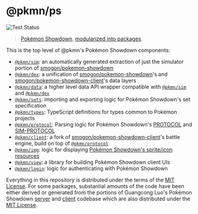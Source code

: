 # @pkmn/ps

![Test Status](https://github.com/pkmn/ps/workflows/Tests/badge.svg)

> [Pokémon Showdown][0], [modularized into packages][1].

This is the top level of @pkmn's Pokémon Showdown components:

- [`@pkmn/sim`][2]: an automatically generated extraction of just the simulator portion of [smogon/pokemon-showdown][3]
- [`@pkmn/dex`][17]: a unification of [smogon/pokemon-showdown][3]'s and [smogon/pokemon-showdown-client][9]'s data layers
- [`@pkmn/data`][19]: a higher level data API wrapper compatible with [`@pkmn/sim`][2] and [`@pkmn/dex`][17]
- [`@pkmn/sets`][14]: importing and exporting logic for Pokémon Showdown's set specification
- [`@pkmn/types`][4]: TypeScript definitions for types common to Pokémon projects
- [`@pkmn/protocol`][5]: Parsing logic for Pokémon Showdown's [PROTOCOL][6] and [SIM-PROTOCOL][7]
- [`@pkmn/client`][8]: a fork of [smogon/pokemon-showdown-client][9]'s battle  engine, build on top of [`@pkmn/protocol`][5]
- [`@pkmn/img`][18]: logic for displaying [Pokémon Showdown's sprite/icon resources][20]
- [`@pkmn/view`][10]: a library for building Pokémon Showdown client UIs
- [`@pkmn/login`][11]: logic for authenticating with Pokémon Showdown

Everything in this repository is distributed under the terms of the [MIT License][15]. For some
packages, substantial amounts of the code have been either derived or generated from the portions of
Guangcong Luo's Pokémon Showdown [server][3] and [client][9] codebase  which are also distributed
under the [MIT License][16].

  [0]: https://pokemonshowdown.com
  [1]: https://pkmn.cc/modular-ps
  [2]: https://github.com/pkmn/ps/blob/master/sim
  [3]: https://github.com/smogon/pokemon-showdown
  [4]: https://github.com/pkmn/ps/blob/master/types
  [5]: https://github.com/pkmn/ps/blob/master/protocol
  [6]: https://github.com/smogon/pokemon-showdown/blob/master/PROTOCOL.md
  [7]: https://github.com/smogon/pokemon-showdown/blob/master/sim/SIM-PROTOCOL.md
  [8]: https://github.com/pkmn/ps/blob/master/client
  [9]: https://github.com/smogon/pokemon-showdown-client
  [10]: https://github.com/pkmn/ps/blob/master/view
  [11]: https://github.com/pkmn/ps/blob/master/login
  [14]: https://github.com/pkmn/ps/blob/master/sets
  [15]: https://github.com/pkmn/ps/blob/master/LICENSE
  [16]: https://github.com/smogon/pokemon-showdown/blob/master/LICENSE
  [17]: https://github.com/pkmn/ps/blob/master/dex
  [18]: https://github.com/pkmn/ps/blob/master/img
  [19]: https://github.com/pkmn/ps/blob/master/data
  [20]: https://github.com/smogon/pokemon-sprites

